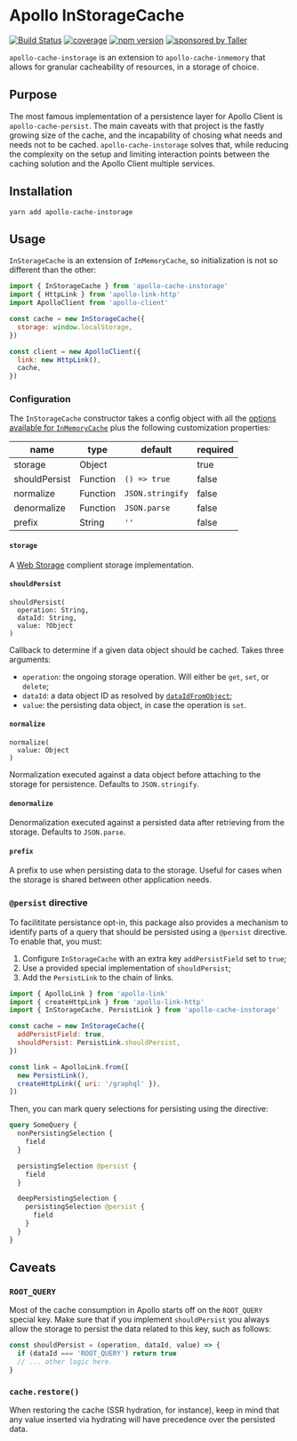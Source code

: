 # Apollo InStorageCache

[![Build Status](https://travis-ci.org/TallerWebSolutions/apollo-cache-instorage.svg?branch=master)](https://travis-ci.org/TallerWebSolutions/apollo-cache-instorage)
[![coverage](https://img.shields.io/codecov/c/github/TallerWebSolutions/apollo-cache-instorage.svg?style=flat-square)](https://codecov.io/github/TallerWebSolutions/apollo-cache-instorage)
[![npm version](https://img.shields.io/npm/v/apollo-cache-instorage.svg?style=flat-square)](https://www.npmjs.com/package/apollo-cache-instorage)
[![sponsored by Taller](https://raw.githubusercontent.com/TallerWebSolutions/tallerwebsolutions.github.io/master/sponsored-by-taller.png)](https://taller.net.br/en/)

`apollo-cache-instorage` is an extension to `apollo-cache-inmemory` that allows
for granular cacheability of resources, in a storage of choice.

## Purpose

The most famous implementation of a persistence layer for Apollo Client is
`apollo-cache-persist`. The main caveats with that project is the fastly
growing size of the cache, and the incapability of chosing what needs and
needs not to be cached. `apollo-cache-instorage` solves that, while reducing
the complexity on the setup and limiting interaction points between the
caching solution and the Apollo Client multiple services.

## Installation

`yarn add apollo-cache-instorage`

## Usage

`InStorageCache` is an extension of `InMemoryCache`, so initialization is not so
different than the other:

```js
import { InStorageCache } from 'apollo-cache-instorage'
import { HttpLink } from 'apollo-link-http'
import ApolloClient from 'apollo-client'

const cache = new InStorageCache({
  storage: window.localStorage,
})

const client = new ApolloClient({
  link: new HttpLink(),
  cache,
})
```

### Configuration

The `InStorageCache` constructor takes a config object with all the [options available for `InMemoryCache`](https://www.apollographql.com/docs/react/advanced/caching.html#configuration) plus the following customization properties:

| name          | type     | default          | required |
| ------------- | -------- | ---------------- | -------- |
| storage       | Object   |                  | true     |
| shouldPersist | Function | `() => true`     | false    |
| normalize     | Function | `JSON.stringify` | false    |
| denormalize   | Function | `JSON.parse`     | false    |
| prefix        | String   | `''`             | false    |

#### `storage`

A [Web Storage](https://www.w3.org/TR/webstorage/#storage) complient storage implementation.

#### `shouldPersist`

```
shouldPersist(
  operation: String,
  dataId: String,
  value: ?Object
)
```

Callback to determine if a given data object should be cached. Takes three arguments:

- `operation`: the ongoing storage operation. Will either be `get`, `set`, or `delete`;
- `dataId`: a data object ID as resolved by [`dataIdFromObject`](https://www.apollographql.com/docs/react/advanced/caching.html#configuration);
- `value`: the persisting data object, in case the operation is `set`.

#### `normalize`

```
normalize(
  value: Object
)
```

Normalization executed against a data object before attaching to the storage for persistence. Defaults to `JSON.stringify`.

#### `denormalize`

Denormalization executed against a persisted data after retrieving from the storage. Defaults to `JSON.parse`.

#### `prefix`

A prefix to use when persisting data to the storage. Useful for cases when the storage is shared between other application needs.

### `@persist` directive

To facilititate persistance opt-in, this package also provides a mechanism to identify parts of a query that should be persisted using a `@persist` directive. To enable that, you must:

1. Configure `InStorageCache` with an extra key `addPersistField` set to `true`;
2. Use a provided special implementation of `shouldPersist`;
3. Add the `PersistLink` to the chain of links.

```js
import { ApolloLink } from 'apollo-link'
import { createHttpLink } from 'apollo-link-http'
import { InStorageCache, PersistLink } from 'apollo-cache-instorage'

const cache = new InStorageCache({
  addPersistField: true,
  shouldPersist: PersistLink.shouldPersist,
})

const link = ApolloLink.from([
  new PersistLink(),
  createHttpLink({ uri: '/graphql' }),
])
```

Then, you can mark query selections for persisting using the directive:

```graphql
query SomeQuery {
  nonPersistingSelection {
    field
  }

  persistingSelection @persist {
    field
  }

  deepPersistingSelection {
    persistingSelection @persist {
      field
    }
  }
}
```

## Caveats

### `ROOT_QUERY`

Most of the cache consumption in Apollo starts off on the `ROOT_QUERY` special key. Make sure that if you implement `shouldPersist` you always allow the storage to persist the data related to this key, such as follows:

```js
const shouldPersist = (operation, dataId, value) => {
  if (dataId === 'ROOT_QUERY') return true
  // ... other logic here.
}
```

### `cache.restore()`

When restoring the cache (SSR hydration, for instance), keep in mind that any value inserted via hydrating will have precedence over the persisted data.

